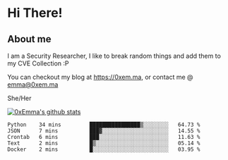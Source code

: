# Hi There!

## About me
I am a Security Researcher, I like to break random things and add them to my CVE Collection :P 

You can checkout my blog at https://0xem.ma, or contact me @ [emma@0xem.ma](mailto:emma@0xem.ma)

She/Her

[![0xEmma's github stats](https://github-readme-stats.vercel.app/api?username=0xEmma&count_private=true&show_icons=true&theme=dark)](https://github.com/0xEmma)
<!--START_SECTION:waka-->

```text
Python    34 mins         ████████████████▒░░░░░░░░   64.73 %
JSON      7 mins          ███▓░░░░░░░░░░░░░░░░░░░░░   14.55 %
Crontab   6 mins          ███░░░░░░░░░░░░░░░░░░░░░░   11.63 %
Text      2 mins          █▒░░░░░░░░░░░░░░░░░░░░░░░   05.14 %
Docker    2 mins          █░░░░░░░░░░░░░░░░░░░░░░░░   03.95 %
```

<!--END_SECTION:waka-->
